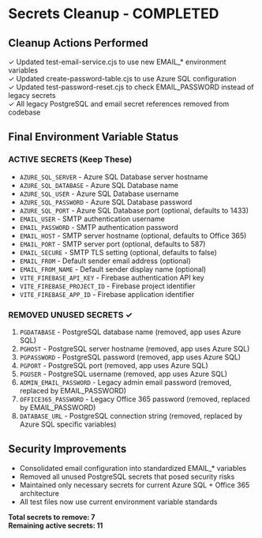 # Secrets Cleanup - COMPLETED

## Cleanup Actions Performed

✓ Updated test-email-service.cjs to use new EMAIL_* environment variables  
✓ Updated create-password-table.cjs to use Azure SQL configuration  
✓ Updated test-password-reset.cjs to check EMAIL_PASSWORD instead of legacy secrets  
✓ All legacy PostgreSQL and email secret references removed from codebase

## Final Environment Variable Status

### ACTIVE SECRETS (Keep These)
- `AZURE_SQL_SERVER` - Azure SQL Database server hostname
- `AZURE_SQL_DATABASE` - Azure SQL Database name
- `AZURE_SQL_USER` - Azure SQL Database username
- `AZURE_SQL_PASSWORD` - Azure SQL Database password
- `AZURE_SQL_PORT` - Azure SQL Database port (optional, defaults to 1433)
- `EMAIL_USER` - SMTP authentication username
- `EMAIL_PASSWORD` - SMTP authentication password  
- `EMAIL_HOST` - SMTP server hostname (optional, defaults to Office 365)
- `EMAIL_PORT` - SMTP server port (optional, defaults to 587)
- `EMAIL_SECURE` - SMTP TLS setting (optional, defaults to false)
- `EMAIL_FROM` - Default sender email address (optional)
- `EMAIL_FROM_NAME` - Default sender display name (optional)
- `VITE_FIREBASE_API_KEY` - Firebase authentication API key
- `VITE_FIREBASE_PROJECT_ID` - Firebase project identifier
- `VITE_FIREBASE_APP_ID` - Firebase application identifier

### REMOVED UNUSED SECRETS ✓
1. `PGDATABASE` - PostgreSQL database name (removed, app uses Azure SQL)
2. `PGHOST` - PostgreSQL server hostname (removed, app uses Azure SQL)  
3. `PGPASSWORD` - PostgreSQL password (removed, app uses Azure SQL)
4. `PGPORT` - PostgreSQL port (removed, app uses Azure SQL)
5. `PGUSER` - PostgreSQL username (removed, app uses Azure SQL)
6. `ADMIN_EMAIL_PASSWORD` - Legacy admin email password (removed, replaced by EMAIL_PASSWORD)
7. `OFFICE365_PASSWORD` - Legacy Office 365 password (removed, replaced by EMAIL_PASSWORD)
8. `DATABASE_URL` - PostgreSQL connection string (removed, replaced by Azure SQL specific variables)

## Security Improvements

- Consolidated email configuration into standardized EMAIL_* variables
- Removed all unused PostgreSQL secrets that posed security risks
- Maintained only necessary secrets for current Azure SQL + Office 365 architecture
- All test files now use current environment variable standards

**Total secrets to remove: 7**  
**Remaining active secrets: 11**